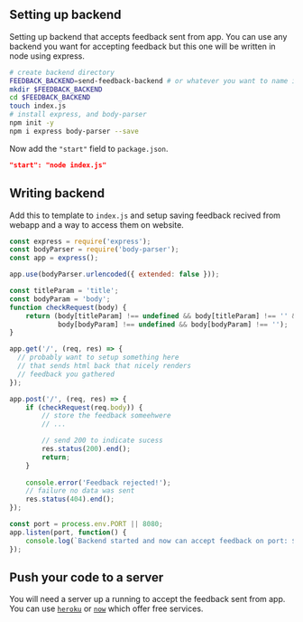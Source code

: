 ## Setting up backend

Setting up backend that accepts feedback sent from app.
You can use any backend you want for accepting feedback but this
one will be written in node using express.

```bash
# create backend directory
FEEDBACK_BACKEND=send-feedback-backend # or whatever you want to name it
mkdir $FEEDBACK_BACKEND
cd $FEEDBACK_BACKEND
touch index.js
# install express, and body-parser
npm init -y
npm i express body-parser --save
```

Now add the `"start"` field to `package.json`.
```json
"start": "node index.js"
```

## Writing backend

Add this to template to `index.js` and setup saving feedback recived from webapp and
a way to access them on website.
```javascript
const express = require('express');
const bodyParser = require('body-parser');
const app = express();

app.use(bodyParser.urlencoded({ extended: false }));

const titleParam = 'title';
const bodyParam = 'body';
function checkRequest(body) {
    return (body[titleParam] !== undefined && body[titleParam] !== '' &&
            body[bodyParam] !== undefined && body[bodyParam] !== '');
}

app.get('/', (req, res) => {
  // probably want to setup something here
  // that sends html back that nicely renders
  // feedback you gathered
});

app.post('/', (req, res) => {
    if (checkRequest(req.body)) {
        // store the feedback someehwere
        // ...

        // send 200 to indicate sucess
        res.status(200).end();
        return;
    }
    
    console.error('Feedback rejected!');
    // failure no data was sent
    res.status(404).end();
});

const port = process.env.PORT || 8080;
app.listen(port, function() {
    console.log(`Backend started and now can accept feedback on port: ${port}`);
});
```

## Push your code to a server

You will need a server up a running to accept the feedback sent from app.
You can use [`heroku`](https://www.heroku.com/) or [`now`](https://zeit.co/now) which
offer free services.
